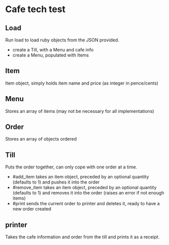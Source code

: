 # Cafe tech test

## Load

Run load to load ruby objects from the JSON provided.
+ create a Till, with a Menu and cafe info
+ create a Menu, populated with Items

## Item

Item object, simply holds item name and price (as integer in pence/cents)

## Menu

Stores an array of items (may not be necessary for all implementations)

## Order

Stores an array of objects ordered

## Till

Puts the order together, can only cope with one order at a time.
+ #add_item takes an item object, preceded by an optional quantity (defaults to 1) and pushes it into the order
+ #remove_item takes an item object, preceded by an optional quantity (defaults to 1) and removes it into the order (raises an error if not enough items)
+ #print sends the current order to printer and deletes it,  ready to have a new order created

## printer

Takes the cafe information and order from the till and prints it as a receipt.